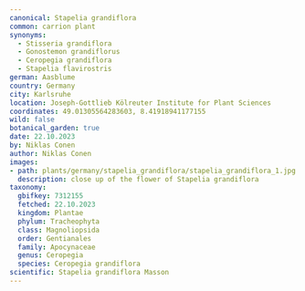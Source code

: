 ```yaml
---
canonical: Stapelia grandiflora
common: carrion plant
synonyms:
  - Stisseria grandiflora
  - Gonostemon grandiflorus
  - Ceropegia grandiflora
  - Stapelia flavirostris
german: Aasblume
country: Germany
city: Karlsruhe
location: Joseph-Gottlieb Kölreuter Institute for Plant Sciences
coordinates: 49.01305564283603, 8.41918941177155
wild: false
botanical_garden: true
date: 22.10.2023
by: Niklas Conen
author: Niklas Conen
images:
- path: plants/germany/stapelia_grandiflora/stapelia_grandiflora_1.jpg
  description: close up of the flower of Stapelia grandiflora
taxonomy:
  gbifkey: 7312155
  fetched: 22.10.2023
  kingdom: Plantae
  phylum: Tracheophyta
  class: Magnoliopsida
  order: Gentianales
  family: Apocynaceae
  genus: Ceropegia
  species: Ceropegia grandiflora
scientific: Stapelia grandiflora Masson
---
```

